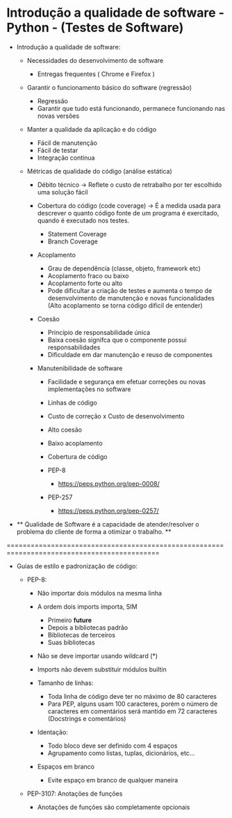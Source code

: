 # Introdução a qualidade de software - Python - (Testes de Software)

- Introdução a qualidade de software:

    - Necessidades do desenvolvimento de software
        - Entregas frequentes ( Chrome e Firefox )

    - Garantir o funcionamento básico do software (regressão)
        - Regressão
        - Garantir que tudo está funcionando, permanece funcionando nas novas versões

    - Manter a qualidade da aplicação e do código
        - Fácil de manutenção
        - Fácil de testar
        - Integração contínua

    - Métricas de qualidade do código (análise estática)
        - Débito técnico
            -> Reflete o custo de retrabalho por ter escolhido uma solução fácil
        - Cobertura do código (code coverage) 
            -> É a medida usada para descrever o quanto código fonte de um programa é exercitado, quando é executado nos testes.
            - Statement Coverage 
            - Branch Coverage 
     
        - Acoplamento
            - Grau de dependência (classe, objeto, framework etc)
            - Acoplamento fraco ou baixo
            - Acoplamento forte ou alto
            * Pode dificultar a criação de testes e aumenta o tempo de desenvolvimento de manutenção e novas funcionalidades (Alto acoplamento se torna código dificil de entender)
        
        - Coesão 
            - Princípio de responsabilidade única
            - Baixa coesão signifca que o componente possui responsabilidades
            - Dificuldade em dar manutenção e reuso de componentes


        - Manutenibilidade de software
            - Facilidade e segurança em efetuar correções ou novas implementações no software
            - Linhas de código
            - Custo de correção x Custo de desenvolvimento
            - Alto coesão
            - Baixo acoplamento
            - Cobertura de código
            
            - PEP-8 
                - https://peps.python.org/pep-0008/
            
            - PEP-257 
                - https://peps.python.org/pep-0257/


 - ** Qualidade de Software é a capacidade de atender/resolver o problema do cliente de forma a otimizar o trabalho. **

============================================================================================
- Guias de estilo e padronização de código:

    - PEP-8: 
        - Não importar dois módulos na mesma linha

        - A ordem dois imports importa, SIM
            - Primeiro __future__
            - Depois a bibliotecas padrão
            - Bibliotecas de terceiros
            - Suas bibliotecas

        - Não se deve importar usando wildcard (*)
        - Imports não devem substituir módulos builtin

        - Tamanho de linhas:
            - Toda linha de código deve ter no máximo de 80 caracteres
            - Para PEP, alguns usam 100 caracteres, porém o número de caracteres em comentários será mantido em 72 caracteres (Docstrings e comentários)
        
        - Identação:
            - Todo bloco deve ser definido com 4 espaços
            - Agrupamento como listas, tuplas, dicionários, etc...

        - Espaços em branco
            - Evite espaço em branco de qualquer maneira

    - PEP-3107: Anotações de funções
        - Anotações de funções são completamente opcionais

